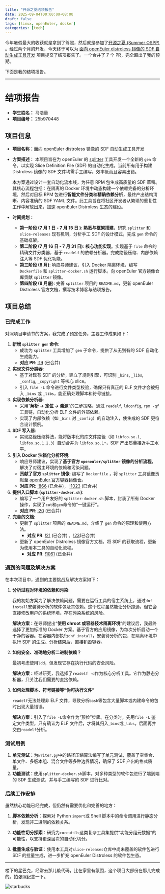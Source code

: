 ```yaml
---
title: "开源之夏结项报告"
date: 2025-09-04T00:00:00+08:00
draft: false
tags: [linux, openEuler, docker]
categories: [tech]
---
```

今年暑假最大的收获就是拿到了驾照，然后就是参加了[开源之夏 (Summer OSPP)](https://summer-ospp.ac.cn/) 。经过两个月的开发，今天终于可以为 [面向 openEuler distroless 镜像的 SDF 自动生成工具开发](https://summer-ospp.ac.cn/org/prodetail/25b970448) 项目提交了结项报告了。一个合并了 7 个 PR，完全超出了我的预期。

下面是我的结项报告。

---

# 结项报告

- **学生姓名：** 马浩量
- **项目编号：** 25b970448

## 项目信息

*   **项目名称**：面向 openEuler distroless 镜像的 SDF 自动生成工具开发

*   **方案描述**：
    本项目旨在为 openEuler 的 [splitter](https://gitee.com/openeuler/splitter) 工具开发一个全新的 `gen` 命令，以实现 Slice Definition File (SDF) 的自动化生成。当前所有用于构建 Distroless 镜像的 SDF 文件均需手工编写，效率低而且容易出错。
    
    本方案通过设计一套自动化流水线，为任意 RPM 包生成高质量的 SDF 草稿。其核心流程包括：在隔离的 Docker 环境中动态构建一个依赖完备的分析环境，然后对目标 RPM 包进行**智能文件分类**和**精确依赖分析**，最终产出结构清晰、内容准确的 SDF YAML 文件。此工具旨在将社区开发者从繁琐的重复性工作中解放出来，加速 openEuler Distroless 生态的建设。
    
*   **时间规划**：
    
    *   **第一阶段 (7 月 1 日 - 7 月 15 日 )**: **熟悉与框架搭建**，研究 `splitter` 和 `slice-releases` 现有机制，分析手工 SDF 的设计模式，完成 `gen` 命令的基础框架。
    *   **第二阶段 (7 月 16 日 - 7 月 31 日)**: **核心功能实现**。实现基于 `file` 命令的精确文件分类器，基于 `readelf` 的依赖分析器。完成路径压缩、内部依赖注入等 SDF 优化功能。
    *   **第三阶段 (8 月)**: 响应导师建议，引入 Docker 隔离环境，编写 `Dockerfile` 和 `splitter-docker.sh` 运行脚本。向 openEuler 官方镜像仓库贡献 `splitter` 镜像。
    *   **第四阶段 (8 月底)**: 完善 `splitter` 项目的 `README.md`，更新 openEuler Distroless 官方文档，撰写技术博客与结项报告。

## 项目总结

### 已完成工作

对照项目申请书的方案，我完成了预定任务，主要工作成果如下：

1.  **新增 `splitter gen` 命令**:
    *   成功为 `splitter` 工具增加了 `gen` 子命令，提供了从无到有的 SDF 自动化生成能力。
    *   **对应 PR**: [!19](https://gitee.com/openeuler/splitter/pulls/19) (已合并)
2.  **实现文件分类器**:
    *   基于对现有 SDF 的分析，建立了规则引擎，可识别 `_bins`, `_libs`, `_config`, `_copyright` 等核心 slice。
    *   引入 `file -L` 命令进行文件类型校验，确保只有真正的 ELF 文件才会被归入 `_bins` 或 `_libs`，能正确处理脚本和符号链接。
3.  **实现依赖分析器**:
    *   采用“**解析 -> 定位 -> 溯源**”的三步策略，通过 `readelf`, `ldconfig`, `rpm -qf` 工具链，自动化分析 ELF 文件的外部依赖。
    *   实现了内部依赖（如 `_bins` 对 `_config`）的自动注入，使生成的 SDF 更符合设计惯例。
4.  **SDF 写入器**:
    *   实现路径压缩算法，能将版本化的库文件路径（如 `libfoo.so.1`, `libfoo.so.1.2.3`）自动合并为 `libfoo.so.1*`，SDF 产出质量接近手工水平。
5.  **引入 Docker 沙箱化分析环境**:
    *   响应导师建议，实现了**基于官方 `openeuler/splitter` 镜像的分析流程**，解决了对宿主环境的依赖和污染问题。
    *   **贡献了官方 `splitter` 镜像**: 编写了 `Dockerfile` ，将 `splitter` 工具镜像贡献至 [openEuler 官方容器镜像仓](https://gitee.com/openeuler/openeuler-docker-images)。
    *   **对应 PR**: [!866](https://gitee.com/openeuler/openeuler-docker-images/pulls/866) (已合并)， [!1023](https://gitee.com/openeuler/openeuler-docker-images/pulls/1023) (已合并)
6.  **提供入口脚本 (`splitter-docker.sh`)**:
    *   编写了一个用户友好的 `splitter-docker.sh` 脚本，封装了所有 Docker 操作，实现了`cut`和`gen`命令的“一键运行”。
    *   **对应 PR**: [!20](https://gitee.com/openeuler/splitter/pulls/20) (已合并) 
7.  **完善的文档**:
    *   更新了 `splitter` 项目的 `README.md`，介绍了 `gen` 命令的原理和使用方法。
        *   **对应 PR**: [!21](https://gitee.com/openeuler/splitter/pulls/21) (已合并) ，[!23](https://gitee.com/openeuler/splitter/pulls/23)(已合并) 
    *   更新了 openEuler Distroless 镜像官方文档，将 SDF 的获取流程，更新为使用本工具的自动化流程。
        *   **对应 PR**: [!1061](https://gitee.com/openeuler/openeuler-docker-images/pulls/1061) (已合并) 

### 遇到的问题及解决方案

在本次项目中，遇到的主要挑战及解决方案如下：

1.  **分析过程对环境的依赖和污染**
    
    我的初始方案为了解决依赖问题，需要在运行工具的宿主系统上，通过`dnf install`安装待分析的软件包及其依赖。这个过程虽然能让分析跑通，但它会直接修改用户的系统环境，存在污染系统的风险。

    **解决方案**：在导师提出“**使用 chroot 或容器技术隔离环境**”的建议后，我最终选择了更加标准的 Docker 方案。基于官方的应用镜像，为每次分析启动一个干净的容器。在容器内部执行`dnf install`，安装待分析的包，在隔离环境中执行 SDF 的生成。分析结束后，直接销毁容器。
    
2.  **如何安全、准确地分析二进制依赖？**
    
    最初考虑使用`ldd`，但发现它存在执行代码的安全风险。

    **解决方案**：经过研究，我选择了`readelf -d`作为核心分析工具。它作为静态分析器，只关注我们需要的直接依赖。
    
3.  **如何处理脚本、符号链接等“伪可执行文件”**
    
    `readelf`无法处理非 ELF 文件，导致分析`bash`等包含大量脚本或内建命令的包时出现大量错误。

    **解决方案**：引入了`file -L`命令作为“预检”步骤。在分类时，先用`file -L` 鉴定文件类型，只有确认为 ELF 文件后，才将其归入`_bins`或`_libs`，后面再并交由`readelf`分析。

### 测试用例

1.  **单元测试**：为`writer.py`中的路径压缩算法编写了单元测试，覆盖了空集合、单文件、多版本组、混合文件等多种边界情况，确保了 SDF 产出的格式质量。
2.  **功能测试**：使用`splitter-docker.sh`脚本，对多种类型的软件包进行了端到端的 SDF 生成测试，并与手工编写的 SDF 进行比对。

### 后续工作安排

虽然核心功能已经完成，但仍然有需要优化和完善的地方：

1. **脚本依赖分析**：探索对 Python `import`或 Shell 脚本中的命令调用进行静态分析，发现非二进制的依赖关系。

2. **功能性切分探索**：研究为`coreutils`这类复杂工具集提供“功能分组元数据”的可能性，以支持更深层次的自动化切分。
3. **批量生成与验证**：使用本工具对`slice-releases`仓库中尚未覆盖的软件包进行 SDF 的批量生成，进一步扩充 openEuler Distroless 的软件包生态。

---

楼下的星巴克，经常去那儿敲代码，比在家里有氛围，这个项目大部份在那儿完成的。拍张照纪念一下。

![starbucks](https://cdn.mahaoliang.tech/2024/202509041739351.jpg)